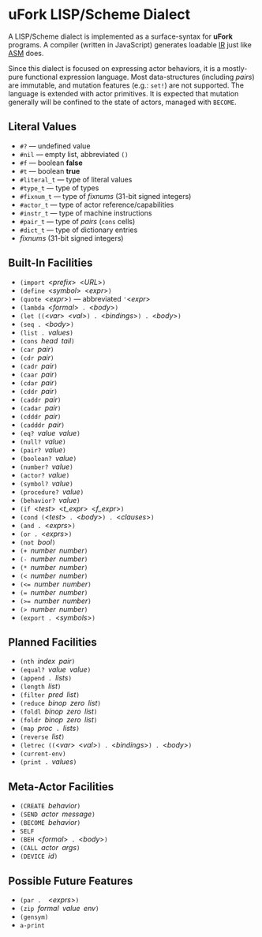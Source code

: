 # uFork LISP/Scheme Dialect

A LISP/Scheme dialect is implemented
as a surface-syntax for **uFork** programs.
A compiler (written in JavaScript)
generates loadable [IR](ir.md)
just like [ASM](asm.md) does.

Since this dialect is focused on expressing actor behaviors,
it is a mostly-pure functional expression language.
Most data-structures (including _pairs_) are immutable,
and mutation features (e.g.: `set!`) are not supported.
The language is extended with actor primitives.
It is expected that mutation generally will be confined
to the state of actors, managed with `BECOME`.

## Literal Values

  * `#?` — undefined value
  * `#nil` — empty list, abbreviated `()`
  * `#f` — boolean **false**
  * `#t` — boolean **true**
  * `#literal_t` — type of literal values
  * `#type_t` — type of types
  * `#fixnum_t` — type of _fixnums_ (31-bit signed integers)
  * `#actor_t` — type of actor reference/capabilities
  * `#instr_t` — type of machine instructions
  * `#pair_t` — type of _pairs_ (`cons` cells)
  * `#dict_t` — type of dictionary entries
  * _fixnums_ (31-bit signed integers)

## Built-In Facilities

  * `(import `<_prefix_>` `<_URL_>`)`
  * `(define `<_symbol_>` `<_expr_>`)`
  * `(quote `<_expr_>`)` — abbreviated `'`<_expr_>
  * `(lambda `<_formal_>`  .  `<_body_>`)`
  * `(let ((`<_var_>` `<_val_>`) . `<_bindings_>`) . `<_body_>`)`
  * `(seq . `<_body_>`)`
  * `(list . `_values_`)`
  * `(cons `_head_` `_tail_`)`
  * `(car `_pair_`)`
  * `(cdr `_pair_`)`
  * `(cadr `_pair_`)`
  * `(caar `_pair_`)`
  * `(cdar `_pair_`)`
  * `(cddr `_pair_`)`
  * `(caddr `_pair_`)`
  * `(cadar `_pair_`)`
  * `(cdddr `_pair_`)`
  * `(cadddr `_pair_`)`
  * `(eq? `_value_` `_value_`)`
  * `(null? `_value_`)`
  * `(pair? `_value_`)`
  * `(boolean? `_value_`)`
  * `(number? `_value_`)`
  * `(actor? `_value_`)`
  * `(symbol? `_value_`)`
  * `(procedure? `_value_`)`
  * `(behavior? `_value_`)`
  * `(if `<_test_>` `<_t_expr_>` `<_f_expr_>`)`
  * `(cond (`<_test_>`  .  `<_body_>`) . `<_clauses_>`)`
  * `(and . `<_exprs_>`)`
  * `(or . `<_exprs_>`)`
  * `(not `_bool_`)`
  * `(+ `_number_` `_number_`)`
  * `(- `_number_` `_number_`)`
  * `(* `_number_` `_number_`)`
  * `(< `_number_` `_number_`)`
  * `(<= `_number_` `_number_`)`
  * `(= `_number_` `_number_`)`
  * `(>= `_number_` `_number_`)`
  * `(> `_number_` `_number_`)`
  * `(export . `<_symbols_>`)`

## Planned Facilities

  * `(nth `_index_` `_pair_`)`
  * `(equal? `_value_` `_value_`)`
  * `(append . `_lists_`)`
  * `(length `_list_`)`
  * `(filter `_pred_` `_list_`)`
  * `(reduce `_binop_` `_zero_` `_list_`)`
  * `(foldl `_binop_` `_zero_` `_list_`)`
  * `(foldr `_binop_` `_zero_` `_list_`)`
  * `(map `_proc_`  .  `_lists_`)`
  * `(reverse `_list_`)`
  * `(letrec ((`<_var_>` `<_val_>`) . `<_bindings_>`) . `<_body_>`)`
  * `(current-env)`
  * `(print . `_values_`)`

## Meta-Actor Facilities

  * `(CREATE `_behavior_`)`
  * `(SEND `_actor_` `_message_`)`
  * `(BECOME `_behavior_`)`
  * `SELF`
  * `(BEH `<_formal_>`  .  `<_body_>`)`
  * `(CALL `_actor_` `_args_`)`
  * `(DEVICE `_id_`)`

## Possible Future Features
  * `(par .  `<_exprs_>`)`
  * `(zip `_formal_` `_value_` `_env_`)`
  * `(gensym)`
  * `a-print`
